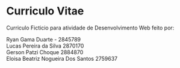 <h1>Curriculo Vitae</h1>
<p>Curriculo Ficticio para atividade de Desenvolvimento Web feito por: </p>
<p>
  Ryan Gama Duarte - 2845789<br>
  Lucas Pereira da Silva 2870170<br>
  Gerson Patzi Choque 2884870<br> 
  Eloisa Beatriz Nogueira Dos Santos 2759637<br></p>
